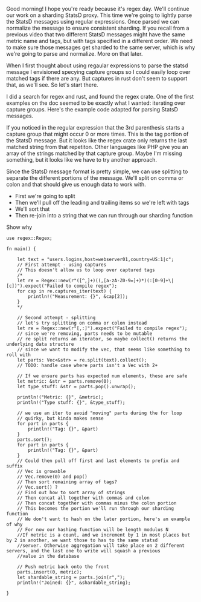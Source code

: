 Good morning! I hope you're ready because it's regex day. We'll continue our work on a sharding StatsD proxy. This time we're going to lightly parse the StatsD messages using regular expressions. Once parsed we can normalize the message to ensure consistent sharding. If you recall from a previous video that two different StatsD messages might have the same metric name and tags, but with tags specified in a different order. We need to make sure those messages get sharded to the same server, which is why we're going to parse and normalize. More on that later.

When I first thought about using regaular expressions to parse the statsd message I envisioned specying capture groups so I could easily loop over matched tags if there are any. But captures in rust don't seem to support that, as we'll see. So let's start there.

I did a search for regex and rust, and found the regex crate. One of the first examples on the doc seemed to be exactly what I wanted: iterating over capture groups. Here's the example code adapted for parsing StatsD messages.

If you noticed in the regular expression that the 3rd parenthesis starts a capture group that might occur 0 or more times. This is the tag portion of the StatsD message. But it looks like the regex crate only returns the last matched string from that repetiton. Other languages like PHP give you an array of the strings matched by that capture group. Maybe I'm missing something, but it looks like we have to try another approach.

Since the StatsD message format is pretty simple, we can use splitting to separate the different portions of the message. We'll split on comma or colon and that should give us enough data to work with.

* First we're going to split
* Then we'll pull off the leading and trailing items so we're left with tags
* We'll sort that
* Then re-join into a string that we can run through our sharding function


Show why 


```
use regex::Regex;

fn main() {
    
    let text = "users.logins,host=webserver01,country=US:1|c";
    // First attempt - using captures
    // This doesn't allow us to loop over captured tags
    /*
    let re = Regex::new(r"([^,]+)((,[a-zA-Z0-9=]+)*)(:[0-9]+\|[c])").expect("Failed to compile regex");
    for cap in re.captures_iter(text) {
        println!("Measurement: {}", &cap[2]);
    }
    */

    // Second attempt - splitting
    // let's try splitting on comma or colon instead
    let re = Regex::new(r"[,:]").expect("Failed to compile regex");
    // since we're removing, parts needs to be mutable
    // re split returns an iterator, so maybe collect() returns the underlying data structure
    // since we want to modify the vec, that seems like something to roll with
    let parts: Vec<&str> = re.split(text).collect();
    // TODO: handle case where parts isn't a Vec with 2+

    // If we ensure parts has expected num elements, these are safe
    let metric: &str = parts.remove(0);
    let type_stuff: &str = parts.pop().unwrap();
    
    println!("Metric: {}", &metric);
    println!("Type stuff: {}", &type_stuff);

    // we use an iter to avoid "moving" parts during the for loop
    // quirky, but kinda makes sense
    for part in parts {
        println!("Tag: {}", &part)
    }
    parts.sort();
    for part in parts {
        println!("Tag: {}", &part)
    }
    // Could then pull off first and last elements to prefix and suffix
    // Vec is growable
    // Vec.remove(0) and pop()
    // Then sort remaining array of tags?
    // Vec.sort() ?
    // Find out how to sort array of strings
    // Then concat all together with commas and colon
    // Then concat together with commas minus the colon portion
    // This becomes the portion we'll run through our sharding function
    // We don't want to hash on the later portion, here's an example of why
    // For now our hashing function will be length modulus N
    //If metric is a count, and we increment by 1 in most places but by 2 in another, we want those to has to the same statsd
    //server. Otherwise aggregation will take place on 2 different servers, and the last one to write will squash a previous
    //value in the database

    // Push metric back onto the front
    parts.insert(0, metric);
    let shardable_string = parts.join(r",");
    println!("Joined: {}", &shardable_string);

}
```
